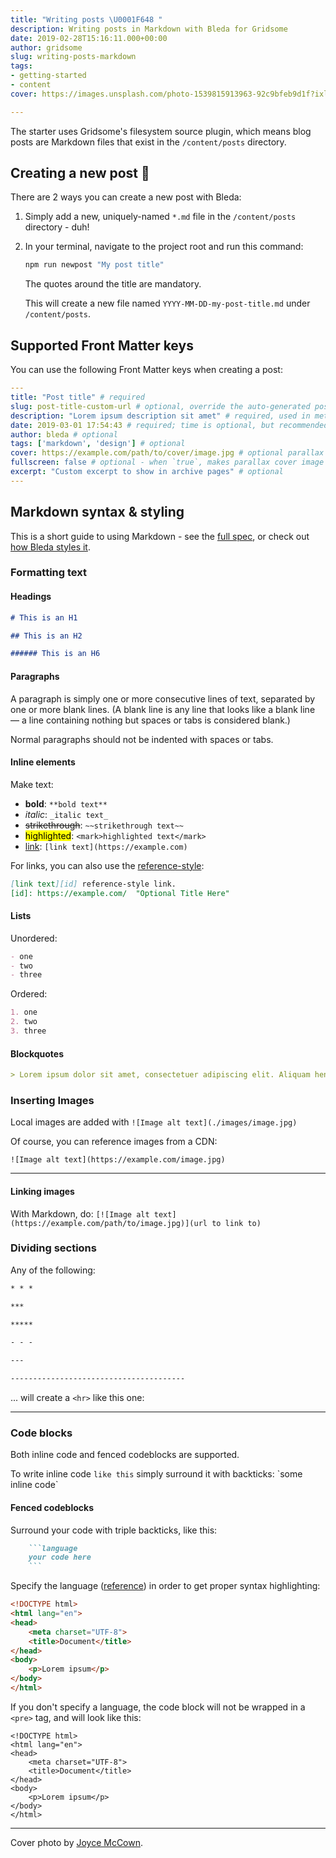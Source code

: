 ```yaml
---
title: "Writing posts \U0001F648 "
description: Writing posts in Markdown with Bleda for Gridsome
date: 2019-02-28T15:16:11.000+00:00
author: gridsome
slug: writing-posts-markdown
tags:
- getting-started
- content
cover: https://images.unsplash.com/photo-1539815913963-92c9bfeb9d1f?ixlib=rb-1.2.1&ixid=eyJhcHBfaWQiOjEyMDd9&auto=format&fit=crop&w=1920&h=900&crop=bottom&q=80

---
```

The starter uses Gridsome's filesystem source plugin, which means blog posts are Markdown files that exist in the `/content/posts` directory.

## Creating a new post 🥳

There are 2 ways you can create a new post with Bleda:

1. Simply add a new, uniquely-named `*.md` file in the `/content/posts` directory - duh!
2. In your terminal, navigate to the project root and run this command:

   ```sh
   npm run newpost "My post title"
   ```

   The quotes around the title are mandatory.

   This will create a new file named `YYYY-MM-DD-my-post-title.md` under `/content/posts`.

## Supported Front Matter keys

You can use the following Front Matter keys when creating a post:

```yaml
---
title: "Post title" # required
slug: post-title-custom-url # optional, override the auto-generated post slug
description: "Lorem ipsum description sit amet" # required, used in meta tags and RSS feed
date: 2019-03-01 17:54:43 # required; time is optional, but recommended for the <time> tag and better post sorting control
author: bleda # optional
tags: ['markdown', 'design'] # optional
cover: https://example.com/path/to/cover/image.jpg # optional parallax post cover image
fullscreen: false # optional - when `true`, makes parallax cover image take up full viewport height
excerpt: "Custom excerpt to show in archive pages" # optional
---
```

## Markdown syntax & styling

This is a short guide to using Markdown - see the [full spec](https://daringfireball.net/projects/markdown/syntax), or check out [how Bleda styles it](/markdown-styling/).

### Formatting text

#### Headings

```markdown
# This is an H1

## This is an H2

###### This is an H6
```

#### Paragraphs

A paragraph is simply one or more consecutive lines of text, separated by one or more blank lines. (A blank line is any line that looks like a blank line — a line containing nothing but spaces or tabs is considered blank.)

Normal paragraphs should not be indented with spaces or tabs.

#### Inline elements

Make text:

* **bold**: `**bold text**`
* _italic_: `_italic text_`
* ~~strikethrough~~: `~~strikethrough text~~`
* <mark>highlighted</mark>: `<mark>highlighted text</mark>`
* [link](https://example.com): `[link text](https://example.com)`

For links, you can also use the [reference-style](https://daringfireball.net/projects/markdown/syntax#link):

```markdown
[link text][id] reference-style link.
[id]: https://example.com/  "Optional Title Here"
```

#### Lists

Unordered:

```markdown
- one
- two
- three
```

Ordered:

```markdown
1. one
2. two
3. three
```

#### Blockquotes

```markdown
> Lorem ipsum dolor sit amet, consectetuer adipiscing elit. Aliquam hendrerit mi posuere.
```

### Inserting Images

Local images are added with `![Image alt text](./images/image.jpg)`

Of course, you can reference images from a CDN:

`![Image alt text](https://example.com/image.jpg)`

***

#### Linking images

With Markdown, do: `[![Image alt text](https://example.com/path/to/image.jpg)](url to link to)`

### Dividing sections

Any of the following:

```markdown
* * *

***

*****

- - -

---

---------------------------------------
```

... will create a `<hr>` like this one:

***

### Code blocks

Both inline code and fenced codeblocks are supported.

To write inline code `like this` simply surround it with backticks: \`some inline code\`

#### Fenced codeblocks

Surround your code with triple backticks, like this:

```markdown
    ```language
    your code here
    ```
```

Specify the language ([reference](https://github.com/octref/shiki/blob/master/packages/languages/src/lang.ts)) in order to get proper syntax highlighting:

```html
<!DOCTYPE html>
<html lang="en">
<head>
    <meta charset="UTF-8">
    <title>Document</title>
</head>
<body>
    <p>Lorem ipsum</p>
</body>
</html>
```

If you don't specify a language, the code block will not be wrapped in a `<pre>` tag, and will look like this:

    <!DOCTYPE html>
    <html lang="en">
    <head>
        <meta charset="UTF-8">
        <title>Document</title>
    </head>
    <body>
        <p>Lorem ipsum</p>
    </body>
    </html>

***

Cover photo by [Joyce McCown](https://unsplash.com/photos/h4BIz4rPPy0).